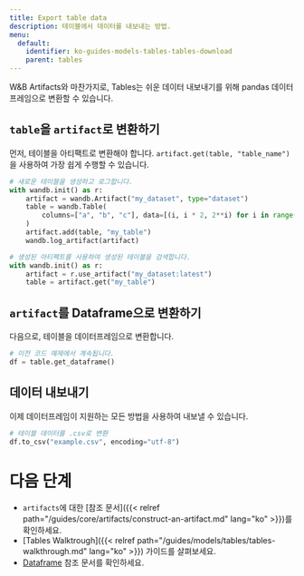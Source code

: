 ```yaml
---
title: Export table data
description: 테이블에서 데이터를 내보내는 방법.
menu:
  default:
    identifier: ko-guides-models-tables-tables-download
    parent: tables
---
```


W&B Artifacts와 마찬가지로, Tables는 쉬운 데이터 내보내기를 위해 pandas 데이터프레임으로 변환할 수 있습니다.

## `table`을 `artifact`로 변환하기
먼저, 테이블을 아티팩트로 변환해야 합니다. `artifact.get(table, "table_name")`을 사용하여 가장 쉽게 수행할 수 있습니다.

```python
# 새로운 테이블을 생성하고 로그합니다.
with wandb.init() as r:
    artifact = wandb.Artifact("my_dataset", type="dataset")
    table = wandb.Table(
        columns=["a", "b", "c"], data=[(i, i * 2, 2**i) for i in range(10)]
    )
    artifact.add(table, "my_table")
    wandb.log_artifact(artifact)

# 생성된 아티팩트를 사용하여 생성된 테이블을 검색합니다.
with wandb.init() as r:
    artifact = r.use_artifact("my_dataset:latest")
    table = artifact.get("my_table")
```

## `artifact`를 Dataframe으로 변환하기
다음으로, 테이블을 데이터프레임으로 변환합니다.

```python
# 이전 코드 예제에서 계속됩니다.
df = table.get_dataframe()
```

## 데이터 내보내기
이제 데이터프레임이 지원하는 모든 방법을 사용하여 내보낼 수 있습니다.

```python
# 테이블 데이터를 .csv로 변환
df.to_csv("example.csv", encoding="utf-8")
```

# 다음 단계
- `artifacts`에 대한 [참조 문서]({{< relref path="/guides/core/artifacts/construct-an-artifact.md" lang="ko" >}})를 확인하세요.
- [Tables Walktrough]({{< relref path="/guides/models/tables/tables-walkthrough.md" lang="ko" >}}) 가이드를 살펴보세요.
- [Dataframe](https://pandas.pydata.org/docs/reference/api/pandas.DataFrame.html) 참조 문서를 확인하세요.
